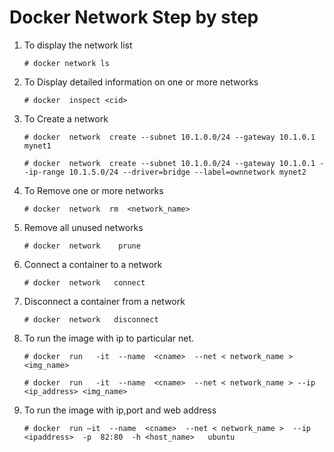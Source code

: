 # Docker Network Step by step

1. To display the network list
    ~~~
    # docker network ls
    ~~~

2. To Display detailed information on one or more networks
    ~~~
    # docker  inspect <cid>
    ~~~

3. To Create a network
    ~~~
    # docker  network  create --subnet 10.1.0.0/24 --gateway 10.1.0.1 mynet1
    ~~~
    ~~~
    # docker  network  create --subnet 10.1.0.0/24 --gateway 10.1.0.1 --ip-range 10.1.5.0/24 --driver=bridge --label=ownnetwork mynet2
    ~~~

4. To Remove one or more networks
    ~~~
    # docker  network  rm  <network_name>
    ~~~

5. Remove all unused networks
    ~~~
    # docker  network    prune 
    ~~~

6. Connect a container to a network
    ~~~
    # docker  network   connect
    ~~~

7. Disconnect a container from a network
    ~~~
    # docker  network   disconnect
    ~~~

8. To run the image with ip to particular net.
    ~~~
    # docker  run   -it  --name  <cname>  --net < network_name > <img_name>
    ~~~
     ~~~
    # docker  run   -it  --name  <cname>  --net < network_name > --ip <ip_address> <img_name>
    ~~~

9. To run the image with ip,port and web address
    ~~~
    # docker  run –it  --name  <cname>  --net < network_name >  --ip <ipaddress>  -p  82:80  -h <host_name>   ubuntu   
    ~~~

